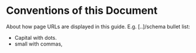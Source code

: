 # Conventions of this Document

About how page URLs are displayed in this guide. E.g. [..]/schema
bullet list:
- Capital with dots.
- small with commas,

